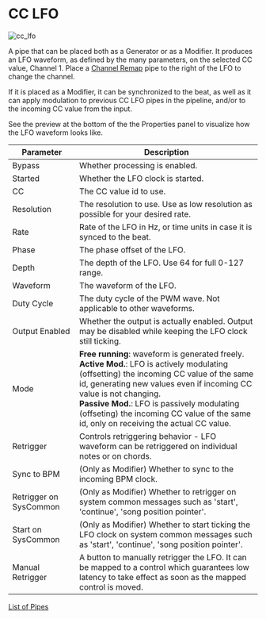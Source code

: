 # CC LFO

![cc_lfo](https://blokas.io/images/midihub/pipes/cc_lfo_hybrid.svg)

A pipe that can be placed both as a Generator or as a Modifier.
It produces an LFO waveform, as defined by the many parameters,
on the selected CC value, Channel 1. Place a [Channel Remap](channel-remap.md) pipe to the
right of the LFO to change the channel.

If it is placed as a Modifier, it can be synchronized to the beat,
as well as it can apply modulation to previous CC LFO pipes in the pipeline,
and/or to the incoming CC value from the input.

See the preview at the bottom of the the Properties panel to visualize how the LFO waveform looks like.

| Parameter              | Description                    |
| ---------------------- | ------------------------------ |
| Bypass                 | Whether processing is enabled. |
| Started                | Whether the LFO clock is started. |
| CC                     | The CC value id to use. |
| Resolution             | The resolution to use. Use as low resolution as possible for your desired rate. |
| Rate                   | Rate of the LFO in Hz, or time units in case it is synced to the beat. |
| Phase                  | The phase offset of the LFO. |
| Depth                  | The depth of the LFO. Use 64 for full 0-127 range. |
| Waveform               | The waveform of the LFO. |
| Duty Cycle             | The duty cycle of the PWM wave. Not applicable to other waveforms. |
| Output Enabled         | Whether the output is actually enabled. Output may be disabled while keeping the LFO clock still ticking. |
| Mode                   | **Free running**: waveform is generated freely.<br/>**Active Mod.**: LFO is actively modulating (offsetting) the incoming CC value of the same id, generating new values even if incoming CC value is not changing.<br/>**Passive Mod.**: LFO is passively modulating (offseting) the incoming CC value of the same id, only on receiving the actual CC value. |
| Retrigger              | Controls retriggering behavior - LFO waveform can be retriggered on individual notes or on chords. |
| Sync to BPM            | (Only as Modifier) Whether to sync to the incoming BPM clock. |
| Retrigger on SysCommon | (Only as Modifier) Whether to retrigger on system common messages such as 'start', 'continue', 'song position pointer'. |
| Start on SysCommon     | (Only as Modifier) Whether to start ticking the LFO clock on system common messages such as 'start', 'continue', 'song position pointer'. |
| Manual Retrigger       | A button to manually retrigger the LFO. It can be mapped to a control which guarantees low latency to take effect as soon as the mapped control is moved. |

<span class="blokas-web-hide">

[List of Pipes](index.md#the-list-of-pipes)

</span>
